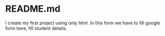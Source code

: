 # README.md
I create my first project using only html .In this form we have to fill google form here, fill student details.
